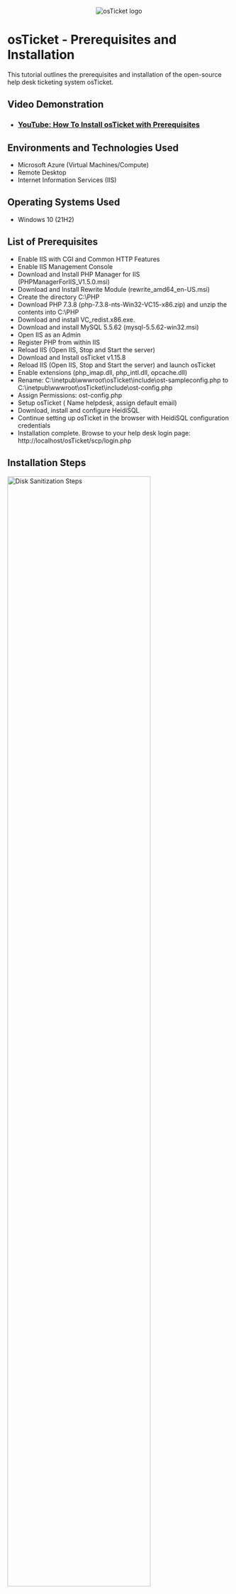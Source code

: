 <p align="center">
<img src="https://i.imgur.com/Clzj7Xs.png" alt="osTicket logo"/>
</p>

<h1>osTicket - Prerequisites and Installation</h1>
This tutorial outlines the prerequisites and installation of the open-source help desk ticketing system osTicket.<br />


<h2>Video Demonstration</h2>

- ### [YouTube: How To Install osTicket with Prerequisites](https://www.youtube.com)

<h2>Environments and Technologies Used</h2>

- Microsoft Azure (Virtual Machines/Compute)
- Remote Desktop
- Internet Information Services (IIS)

<h2>Operating Systems Used </h2>

- Windows 10</b> (21H2)

<h2>List of Prerequisites</h2>

- Enable IIS with CGI and Common HTTP Features
- Enable IIS Management Console
- Download and Install PHP Manager for IIS (PHPManagerForIIS_V1.5.0.msi)
- Download and Install Rewrite Module (rewrite_amd64_en-US.msi)
- Create the directory C:\PHP
- Download PHP 7.3.8 (php-7.3.8-nts-Win32-VC15-x86.zip) and unzip the contents into C:\PHP
- Download and install VC_redist.x86.exe.
- Download and install MySQL 5.5.62 (mysql-5.5.62-win32.msi)
- Open IIS as an Admin
- Register PHP from within IIS
- Reload IIS (Open IIS, Stop and Start the server)
- Download and Install osTicket v1.15.8
- Reload IIS (Open IIS, Stop and Start the server) and launch osTicket
- Enable extensions (php_imap.dll, php_intl.dll, opcache.dll)
- Rename: C:\inetpub\wwwroot\osTicket\include\ost-sampleconfig.php to C:\inetpub\wwwroot\osTicket\include\ost-config.php
- Assign Permissions: ost-config.php
- Setup osTicket ( Name helpdesk, assign default email)
- Download, install and configure HeidiSQL
- Continue setting up osTicket in the browser with HeidiSQL configuration credentials
- Installation complete. Browse to your help desk login page: http://localhost/osTicket/scp/login.php

  

<h2>Installation Steps</h2>

<p>
<img src="https://i.imgur.com/QUegyTk.png" height="80%" width="80%" alt="Disk Sanitization Steps"/>
<p>
Open Control Panel -> programs -> turn Windows Features on or off. Go through the list, locate Internet Information Services and check the box and expand. Expand world wide web services -> Application Development Features -> check the CGI box. Collapse Application Development Features and Expand Common HTTP Features. Make sure all the boxes within it are checked. Go ahead and click on okay and wait for IIS to install successfully.
</p>
<br />

<p>
<img src="https://i.imgur.com/1y73WNS.png" height="80%" width="80%" alt="Disk Sanitization Steps"/>
</p>
<p>
Expand Internet Information Services -> Expand Web Management Tools -> Check the IIS Management Console box
</p>
<br />

<p>
<img src="https://i.imgur.com/EMdThcy.png" height="80%" width="80%" alt="Disk Sanitization Steps"/>
</p>
<p>
Download PHP Manager For IIS (PHPManagerForIIS_V1.5.0.msi). Run the setup and click next through the installation process to install successfully.
</p>
<br />

<p>
<img src="https://i.imgur.com/Xfvu8qo.png" height="80%" width="80%" alt="Disk Sanitization Steps"/>
</p>
<p>
Download Rewrite Module (rewrite_amd64_en-US.msi). Run the setup, agree to the license and click next through the installation process to install successfully.
</p>
<br />

<p>
<img src="https://i.imgur.com/L5y823a.png" height="80%" width="80%" alt="Disk Sanitization Steps"/>
</p>
<p>
Next, open File Explorer and create a PHP directory in drive C. Simply create a new folder in drive C and rename it as PHP.
</p>
<br />

<p>
<img src="https://i.imgur.com/G8EJUxu.png" height="80%" width="80%" alt="Disk Sanitization Steps"/>
</p>
<p>
Download PHP 7.3.8 and unzip the contents into C:\PHP
</p>
<br />

<p>
<img src="https://i.imgur.com/vBX3hrg.png" height="80%" width="80%" alt="Disk Sanitization Steps"/>
</p>
<p>
Download VC redist.x86.exe. Run the installation file and click next through the installation process to install successfully.
</p>
<br />

<p>
<img src="https://i.imgur.com/D8cdI6D.png" height="80%" width="80%" alt="Disk Sanitization Steps"/>
</p>
<p>
Download MySQL 5.5.62 (mysql-5.5.62-win32.msi) and install. Choose a typical setup and run the installation. Launch the Configuration wizard after installation is successful.
</p>
<br />

<p>
<img src="https://i.imgur.com/UnwpAfD.png" height="80%" width="80%" alt="Disk Sanitization Steps"/>
</p>
<p>
In the configuration window, select standard configuration, click next, and check the 'install as Windows service' box.
</p>
<br />

<p>
<img src="https://i.imgur.com/bDoXCND.png" height="80%" width="80%" alt="Disk Sanitization Steps"/>
</p>
<p>
Create a new root password and continue to finish the configuration.
</p>
<br />

<p>
<img src="https://i.imgur.com/A2tMBpL.png" height="80%" width="80%" alt="Disk Sanitization Steps"/>
</p>
<p>
Open IIS as an Administrator
</p>
<br />

<p>
<img src="https://i.imgur.com/k4BNVnj.png" height="80%" width="80%" alt="Disk Sanitization Steps"/>
</p>
<p>
Register PHP from within IIS. Open IIS and locate PHP Manager in the window. Click on it to open and click on 'Register new PHP version'. Reload IIS, Stop and start the server.
</p>
<br />

<p>
<img src="https://i.imgur.com/wDHFW72.png" height="80%" width="80%" alt="Disk Sanitization Steps"/>
</p>
<p>
Download osTicket v1.15.8. Open the folder and copy "upload" folder to C:\inetpub\wwwroot. Within C:\inetpub\wwwroot , rename "upload" to "osTicket"
</p>
<br />

<p>
<img src="https://i.imgur.com/DHfJIx6.png" height="80%" width="80%" alt="Disk Sanitization Steps"/>
</p>
<p>
Open IIS, start and stop the server. Go to sites->Default->osTicket->click on "Browse*:80" 
</p>
<br />

<p>
<img src="https://i.imgur.com/Krdxtvo.png" height="80%" width="80%" alt="Disk Sanitization Steps"/>
</p>
<p>
Enable "php_imap.dll", "php_intl.dll", and "php_opcache.dll" extensions. GO back to IIS, sites->Default->osTicket->Double click on PHP Manager. Find the extension and click on enable 
</p>
<br />

<p>
<img src="https://i.imgur.com/ijDf6Ri.png" height="80%" width="80%" alt="Disk Sanitization Steps"/>
</p>
<p>
Rename: C:\inetpub\wwwroot\osTicket\include\ost-sampleconfig.php to C:\inetpub\wwwroot\osTicket\include\ost-config.php
</p>
<br />

<p>
<img src="https://i.imgur.com/bugxOHJ.png" height="80%" width="80%" alt="Disk Sanitization Steps"/>
</p>
<p>
Assign Permissions: locate ost-config.php (C:\inetpub\wwwroot\osTicket\include\ost-config.php). Right-click and click on properties->security->Advanced. click on disable all inheritance->remove all. Assign new permissions by clicking on New permission->Everyone->All
</p>
<br />

<p>
<img src="https://i.imgur.com/l4r3f3H.png" height="80%" width="80%" alt="Disk Sanitization Steps"/>
</p>
<p>
Setup osTicket in the browser. Name the Helpdesk and provide all the required information
</p>
<br />

<p>
<img src="https://i.imgur.com/gv4UC2z.png" height="80%" width="80%" alt="Disk Sanitization Steps"/>
</p>
<p>
Download and install HeidiSQL. Open HeidiSQL and create a new session with username: root and password: Password1. Connect to the session.
</p>
<br />

<p>
<img src="https://i.imgur.com/TLz5u7d.png" height="80%" width="80%" alt="Disk Sanitization Steps"/>
</p>
<p>
Create a database called "osTicket".
</p>
<br />

<p>
<img src="https://i.imgur.com/ohcG66c.png" height="80%" width="80%" alt="Disk Sanitization Steps"/>
</p>
<p>
continue to setup osTicket in the browser. in the database section use these credentials MySQL Database: osTicket, MySQL Username: root, MySQL Password: Password1. Click “Install Now!”
</p>
<br />

<p>
<img src="https://i.imgur.com/TLz5u7d.png" height="80%" width="80%" alt="Disk Sanitization Steps"/>
</p>
<p>
Installation complete. Browse to your help desk login page: http://localhost/osTicket/scp/login.php
</p>
<br />
